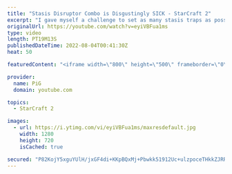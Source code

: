 ```yaml
---
title: "Stasis Disruptor Combo is Disgustingly SICK - StarCraft 2"
excerpt: "I gave myself a challenge to set as many stasis traps as possible. Did not expect to accidentally do another challenge while I did this haha DISRUPTOR BALLS FOR THE WIN! -- 🐷 Second Channel for Learning StarCraft 2: https://www.youtube.com/c/PiGRandom 🐷 Third Channel for Daily Pro Casts: https://www.youtube.com/c/PiGCasts"
originalUrl: https://youtube.com/watch?v=eyiVBFua1ms
type: video
length: PT19M13S
publishedDateTime: 2022-08-04T00:41:30Z
heat: 50

featuredContent: "<iframe width=\"800\" height=\"500\" frameborder=\"0\" src=\"https://www.youtube.com/embed/eyiVBFua1ms\" allow=\"accelerometer; autoplay; encrypted-media; gyroscope; picture-in-picture\" allowfullscreen></iframe>"

provider:
  name: PiG
  domain: youtube.com

topics:
  - StarCraft 2

images:
  - url: https://i.ytimg.com/vi/eyiVBFua1ms/maxresdefault.jpg
    width: 1280
    height: 720
    isCached: true

secured: "P82KojY5xguYUlH/jxGF4di+KKpBQxMj+Pbwkk51912Uc+ulzpoceTHkkZJRREv+WQFA9nZtFpex+05ds6OG/wGYQ+WiMnZYwToRwQq/Jeqzr+haG/iEn0XTLH1w8x8KidsXqscFEjfeDFY5UZtF4/Omd+ijkHrC6TYbaZgF9gzyi5E2iaxiJQs2ScruYZSkUEvzj8a7Wm8A6EG07zzMA4LTxfxiG0GvGfHExRiS94pkUCK2cTNxo6yiHLX836FpaN2wFwxf05wnHNLACp2N7LYSH9i/3G2Nv3QCx+cJ/WdtsB6oLpJXe7oVrCFUxyNolPYMgedCrmDYqdbQqvIiSqBufT7oa18fw2FamigVFX9Hl+78WX2YSy4ihXEVGx9T9nXdQnQ9vkC+NtoU0b0vXQDaNvIFQ6+uFt4HDrxGTvY=;u6n9TDpM0fFGTFcJuDI70A=="
---
```


